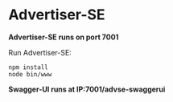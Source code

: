 Advertiser-SE
=============

**Advertiser-SE runs on port 7001**

Run Advertiser-SE:

    npm install
    node bin/www

**Swagger-UI runs at IP:7001/advse-swaggerui**

